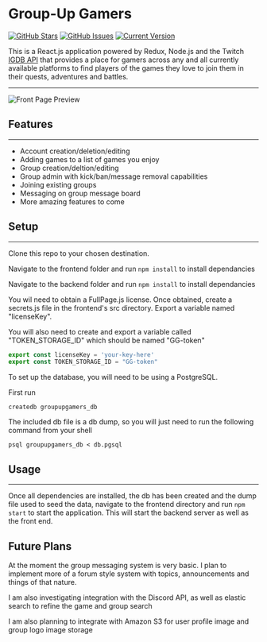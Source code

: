 # Group-Up Gamers

[![GitHub Stars](https://img.shields.io/github/stars/janderson77/group-up-gamers.svg)](https://github.com/janderson77/group-up-gamers/stargazers) [![GitHub Issues](https://img.shields.io/github/issues/janderson77/group-up-gamers.svg)](https://github.com/janderson77/group-up-gamers/issues) [![Current Version](https://img.shields.io/badge/version-1.0.0-green.svg)](https://github.com/janderson77/group-up-gamers)

This is a React.js application powered by Redux, Node.js and the Twitch [IGDB API](https://api-docs.igdb.com/) that provides a place for gamers across any and all currently available platforms to find players of the games they love to join them in their quests, adventures and battles.

---

![Front Page Preview](https://i.imgur.com/ScgqaBz.png)

## Features

---

* Account creation/deletion/editing
* Adding games to a list of games you enjoy
* Group creation/deltion/editing
* Group admin with kick/ban/message removal capabilities
* Joining existing groups
* Messaging on group message board
* More amazing features to come

## Setup

---

Clone this repo to your chosen destination.

Navigate to the frontend folder and run `npm install` to install dependancies

Navigate to the backend folder and run `npm install` to install dependancies

You wil need to obtain a FullPage.js license. Once obtained, create a secrets.js file in the frontend's src directory. Export a variable named "licenseKey".

You will also need to create and export a variable called "TOKEN_STORAGE_ID" which should be named "GG-token"

```js
export const licenseKey = 'your-key-here'
export const TOKEN_STORAGE_ID = "GG-token"
```

To set up the database, you will need to be using a PostgreSQL.

First run

```console
createdb groupupgamers_db
```

The included db file is a db dump, so you will just need to run the following command from your shell

```console
psql groupupgamers_db < db.pgsql
```

## Usage

---

Once all dependencies are installed, the db has been created and the dump file used to seed the data, navigate to the frontend directory and run `npm start` to start the application. This will start the backend server as well as the front end.

## Future Plans

At the moment the group messaging system is very basic. I plan to implement more of a forum style system with topics, announcements and things of that nature.

I am also investigating integration with the Discord API, as well as elastic search to refine the game and group search

I am also planning to integrate with Amazon S3 for user profile image and group logo image storage
